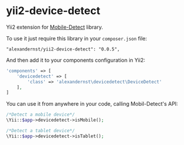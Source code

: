 # yii2-device-detect

Yii2 extension for [Mobile-Detect](https://github.com/serbanghita/Mobile-Detect) library.

To use it just require this library in your `composer.json` file:

~~~
"alexandernst/yii2-device-detect": "0.0.5",
~~~

And then add it to your components configuration in Yii2:

~~~php
'components' => [
	'devicedetect' => [
		'class' => 'alexandernst\devicedetect\DeviceDetect'
	],
]
~~~

You can use it from anywhere in your code, calling Mobil-Detect's API:

~~~php
/*Detect a mobile device*/
\Yii::$app->devicedetect->isMobile();

/*Detect a tablet device*/
\Yii::$app->devicedetect->isTablet();
~~~
